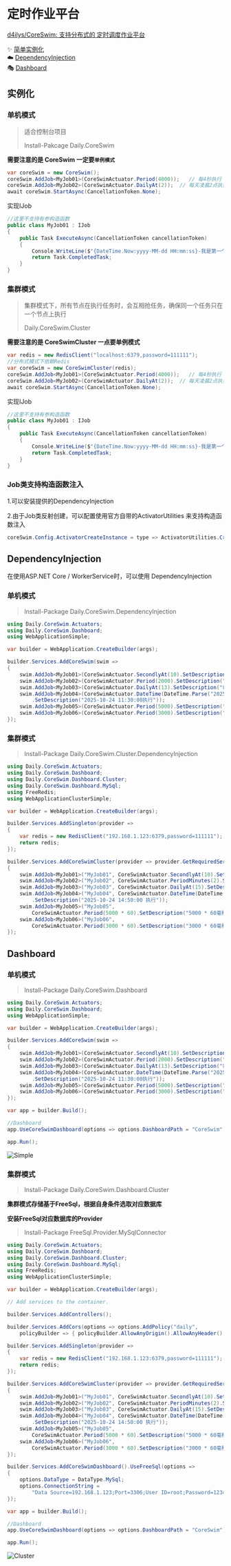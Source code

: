 # 定时作业平台

[d4ilys/CoreSwim: 支持分布式的 定时调度作业平台](https://github.com/d4ilys/CoreSwim)

✨ [简单实例化](#实例化) <br />
☁️ [DependencyInjection](#DependencyInjection) <br />🎭 [Dashboard](#Dashboard) <br />

## 实例化

### 单机模式

> 适合控制台项目
>
> Install-Pakcage Daily.CoreSwim

**需要注意的是 CoreSwim 一定要`单例模式`**

~~~C#
var coreSwim = new CoreSwim();
coreSwim.AddJob<MyJob01>(CoreSwimActuator.Period(4000));   // 每4秒执行
coreSwim.AddJob<MyJob02>(CoreSwimActuator.DailyAt(2));  // 每天凌晨2点执行
await coreSwim.StartAsync(CancellationToken.None); 
~~~

实现IJob

~~~c#
//这里不支持有参构造函数
public class MyJob01 : IJob
{
    public Task ExecuteAsync(CancellationToken cancellationToken)
    {
        Console.WriteLine($"{DateTime.Now:yyyy-MM-dd HH:mm:ss}-我是第一个任务我执行了..");
        return Task.CompletedTask;
    }
}
~~~

### 集群模式

> 集群模式下，所有节点在执行任务时，会互相抢任务，确保同一个任务只在一个节点上执行
>
> Daily.CoreSwim.Cluster

**需要注意的是 CoreSwimCluster 一点要单例模式**

~~~C#
var redis = new RedisClient("localhost:6379,password=111111");
//分布式模式下依赖Redis
var coreSwim = new CoreSwimCluster(redis);
coreSwim.AddJob<MyJob01>(CoreSwimActuator.Period(4000));   // 每4秒执行
coreSwim.AddJob<MyJob02>(CoreSwimActuator.DailyAt(2));  // 每天凌晨2点执行
await coreSwim.StartAsync(CancellationToken.None); 
~~~

实现IJob

~~~c#
//这里不支持有参构造函数
public class MyJob01 : IJob
{
    public Task ExecuteAsync(CancellationToken cancellationToken)
    {
        Console.WriteLine($"{DateTime.Now:yyyy-MM-dd HH:mm:ss}-我是第一个任务我执行了..");
        return Task.CompletedTask;
    }
}
~~~

### Job类支持构造函数注入

1.可以安装提供的DependencyInjection

2.由于Job类反射创建，可以配置使用官方自带的ActivatorUtilities 来支持构造函数注入

~~~C#
coreSwim.Config.ActivatorCreateInstance = type => ActivatorUtilities.CreateInstance(provider, type);
~~~

## DependencyInjection

在使用ASP.NET Core / WorkerService时，可以使用 DependencyInjection

### 单机模式

> Install-Package Daily.CoreSwim.DependencyInjection

~~~C#
using Daily.CoreSwim.Actuators;
using Daily.CoreSwim.Dashboard;
using WebApplicationSimple;

var builder = WebApplication.CreateBuilder(args);

builder.Services.AddCoreSwim(swim =>
{
    swim.AddJob<MyJob01>(CoreSwimActuator.SecondlyAt(10).SetDescription("每分钟的第10秒执行"));
    swim.AddJob<MyJob02>(CoreSwimActuator.Period(2000).SetDescription("每20秒执行一次"));
    swim.AddJob<MyJob03>(CoreSwimActuator.DailyAt(13).SetDescription("每天的13点执行"));
    swim.AddJob<MyJob04>(CoreSwimActuator.DateTime(DateTime.Parse("2025-10-23 11:30:00"))
        .SetDescription("2025-10-24 11:30:00执行"));
    swim.AddJob<MyJob05>(CoreSwimActuator.Period(5000).SetDescription("5000毫秒执行一次"));
    swim.AddJob<MyJob06>(CoreSwimActuator.Period(3000).SetDescription("3000毫秒执行一次"));
});
~~~

### 集群模式

> Install-Package Daily.CoreSwim.Cluster.DependencyInjection

~~~C#
using Daily.CoreSwim.Actuators;
using Daily.CoreSwim.Dashboard;
using Daily.CoreSwim.Dashboard.Cluster;
using Daily.CoreSwim.Dashboard.MySql;
using FreeRedis;
using WebApplicationClusterSimple;

var builder = WebApplication.CreateBuilder(args);

builder.Services.AddSingleton(provider =>
{
    var redis = new RedisClient("192.168.1.123:6379,password=111111");
    return redis;
});

builder.Services.AddCoreSwimCluster(provider => provider.GetRequiredService<RedisClient>(), swim =>
{
    swim.AddJob<MyJob01>("MyJob01", CoreSwimActuator.SecondlyAt(10).SetDescription("每分钟的第10秒执行"));
    swim.AddJob<MyJob02>("MyJob02", CoreSwimActuator.PeriodMinutes(2).SetDescription("每2分钟执行一次"));
    swim.AddJob<MyJob03>("MyJob03", CoreSwimActuator.DailyAt(15).SetDescription("每天的15点执行"));
    swim.AddJob<MyJob04>("MyJob04", CoreSwimActuator.DateTime(DateTime.Parse("2025-10-24 14:59:00"))
        .SetDescription("2025-10-24 14:50:00 执行"));
    swim.AddJob<MyJob05>("MyJob05",
        CoreSwimActuator.Period(5000 * 60).SetDescription("5000 * 60毫秒执行一次"));
    swim.AddJob<MyJob06>("MyJob06",
        CoreSwimActuator.Period(3000 * 60).SetDescription("3000 * 60毫秒执行一次"));
});
~~~

## Dashboard

### 单机模式

> Install-Package Daily.CoreSwim.Dashboard

~~~C#
using Daily.CoreSwim.Actuators;
using Daily.CoreSwim.Dashboard;
using WebApplicationSimple;

var builder = WebApplication.CreateBuilder(args);

builder.Services.AddCoreSwim(swim =>
{
    swim.AddJob<MyJob01>(CoreSwimActuator.SecondlyAt(10).SetDescription("每分钟的第10秒执行"));
    swim.AddJob<MyJob02>(CoreSwimActuator.Period(2000).SetDescription("每20秒执行一次"));
    swim.AddJob<MyJob03>(CoreSwimActuator.DailyAt(13).SetDescription("每天的13点执行"));
    swim.AddJob<MyJob04>(CoreSwimActuator.DateTime(DateTime.Parse("2025-10-23 11:30:00"))
        .SetDescription("2025-10-24 11:30:00执行"));
    swim.AddJob<MyJob05>(CoreSwimActuator.Period(5000).SetDescription("5000毫秒执行一次"));
    swim.AddJob<MyJob06>(CoreSwimActuator.Period(3000).SetDescription("3000毫秒执行一次"));
});

var app = builder.Build();

//Dashboard
app.UseCoreSwimDashboard(options => options.DashboardPath = "CoreSwim");

app.Run();
~~~

![Simple](./images/Simple.png)

### 集群模式

> Install-Package Daily.CoreSwim.Dashboard.Cluster

**集群模式存储基于FreeSql，根据自身条件选取对应数据库**

**安装FreeSql对应数据库的Provider**

> Install-Package FreeSql.Provider.MySqlConnector

~~~c#
using Daily.CoreSwim.Actuators;
using Daily.CoreSwim.Dashboard;
using Daily.CoreSwim.Dashboard.Cluster;
using Daily.CoreSwim.Dashboard.MySql;
using FreeRedis;
using WebApplicationClusterSimple;

var builder = WebApplication.CreateBuilder(args);

// Add services to the container.

builder.Services.AddControllers();

builder.Services.AddCors(options => options.AddPolicy("daily",
    policyBuilder => { policyBuilder.AllowAnyOrigin().AllowAnyHeader().AllowAnyMethod(); }));

builder.Services.AddSingleton(provider =>
{
    var redis = new RedisClient("192.168.1.123:6379,password=111111");
    return redis;
});

builder.Services.AddCoreSwimCluster(provider => provider.GetRequiredService<RedisClient>(), swim =>
{
    swim.AddJob<MyJob01>("MyJob01", CoreSwimActuator.SecondlyAt(10).SetDescription("每分钟的第10秒执行"));
    swim.AddJob<MyJob02>("MyJob02", CoreSwimActuator.PeriodMinutes(2).SetDescription("每2分钟执行一次"));
    swim.AddJob<MyJob03>("MyJob03", CoreSwimActuator.DailyAt(15).SetDescription("每天的15点执行"));
    swim.AddJob<MyJob04>("MyJob04", CoreSwimActuator.DateTime(DateTime.Parse("2025-10-24 14:59:00"))
        .SetDescription("2025-10-24 14:50:00 执行"));
    swim.AddJob<MyJob05>("MyJob05",
        CoreSwimActuator.Period(5000 * 60).SetDescription("5000 * 60毫秒执行一次"));
    swim.AddJob<MyJob06>("MyJob06",
        CoreSwimActuator.Period(3000 * 60).SetDescription("3000 * 60毫秒执行一次"));
});

builder.Services.AddCoreSwimDashboard().UseFreeSql(options =>
{
    options.DataType = DataType.MySql;
    options.ConnectionString =
        "Data Source=192.168.1.123;Port=3306;User ID=root;Password=123456; Initial Catalog=core_swim_test;Charset=utf8; SslMode=none;";
});

var app = builder.Build();

//Dashboard
app.UseCoreSwimDashboard(options => options.DashboardPath = "CoreSwim");

app.Run();
~~~

![Cluster](./images/Cluster.png)